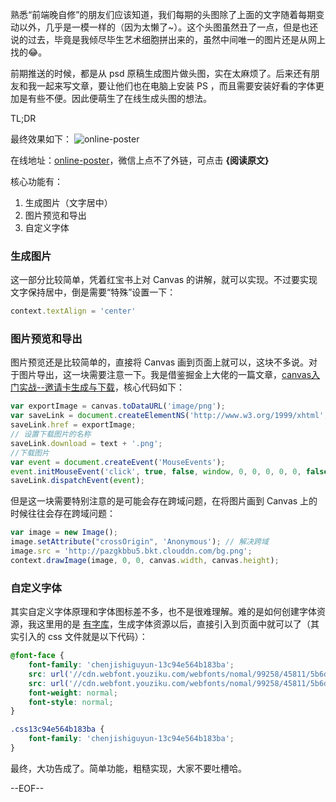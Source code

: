 熟悉“前端晚自修”的朋友们应该知道，我们每期的头图除了上面的文字随着每期变动以外，几乎是一模一样的（因为太懒了~）。这个头图虽然丑了一点，但是也还说的过去，毕竟是我倾尽毕生艺术细胞拼出来的，虽然中间唯一的图片还是从网上找的😂。

前期推送的时候，都是从 psd 原稿生成图片做头图，实在太麻烦了。后来还有朋友和我一起来写文章，要让他们也在电脑上安装 PS ，而且需要安装好看的字体更加是有些不便。因此便萌生了在线生成头图的想法。

TL;DR

最终效果如下：
![online-poster](https://user-images.githubusercontent.com/3774016/44092708-e1ee6168-a003-11e8-9c3b-80bf869d9f8e.png)

在线地址：[online-poster](https://ifeees.github.io/online-poster/index.html)，微信上点不了外链，可点击 **{阅读原文}**

核心功能有：
1. 生成图片（文字居中）
2. 图片预览和导出
3. 自定义字体

### 生成图片
这一部分比较简单，凭着红宝书上对 Canvas 的讲解，就可以实现。不过要实现文字保持居中，倒是需要“特殊”设置一下：

```javascript
context.textAlign = 'center'
```

### 图片预览和导出
图片预览还是比较简单的，直接将 Canvas 画到页面上就可以，这块不多说。对于图片导出，这一块需要注意一下。我是借鉴掘金上大佬的一篇文章，[canvas入门实战--邀请卡生成与下载](https://juejin.im/post/5a31dbc951882510b27563b9)，核心代码如下：

```javascript
var exportImage = canvas.toDataURL('image/png');
var saveLink = document.createElementNS('http://www.w3.org/1999/xhtml', 'a');
saveLink.href = exportImage;
// 设置下载图片的名称
saveLink.download = text + '.png';
//下载图片
var event = document.createEvent('MouseEvents');
event.initMouseEvent('click', true, false, window, 0, 0, 0, 0, 0, false, false, false, false, 0, null);
saveLink.dispatchEvent(event);
```

但是这一块需要特别注意的是可能会存在跨域问题，在将图片画到 Canvas 上的时候往往会存在跨域问题：

```javascript
var image = new Image();
image.setAttribute("crossOrigin", 'Anonymous'); // 解决跨域
image.src = 'http://pazgkbbu5.bkt.clouddn.com/bg.png';
context.drawImage(image, 0, 0, canvas.width, canvas.height);
```

### 自定义字体
其实自定义字体原理和字体图标差不多，也不是很难理解。难的是如何创建字体资源，我这里用的是 [有字库](https://www.youziku.com/)，生成字体资源以后，直接引入到页面中就可以了（其实引入的 css 文件就是以下代码）：

```css
@font-face {
    font-family: 'chenjishiguyun-13c94e564b183ba';
    src: url('//cdn.webfont.youziku.com/webfonts/nomal/99258/45811/5b6d9ae4f629d919b4accb33.gif?r=82303333002');
    src: url('//cdn.webfont.youziku.com/webfonts/nomal/99258/45811/5b6d9ae4f629d919b4accb33.gif?r=82303333002?#iefix') format('embedded-opentype'), url('//cdn.webfont.youziku.com/webfonts/nomal/99258/45811/5b6d9ae4f629d919b4accb33.png?r=82303333002') format('woff2'), url('//cdn.webfont.youziku.com/webfonts/nomal/99258/45811/5b6d9ae4f629d919b4accb33.bmp?r=82303333002') format('woff'), url('//cdn.webfont.youziku.com/webfonts/nomal/99258/45811/5b6d9ae4f629d919b4accb33.jpg?r=82303333002') format('truetype');
    font-weight: normal;
    font-style: normal;
}

.css13c94e564b183ba {
    font-family: 'chenjishiguyun-13c94e564b183ba';
}
```

最终，大功告成了。简单功能，粗糙实现，大家不要吐槽哈。

--EOF--